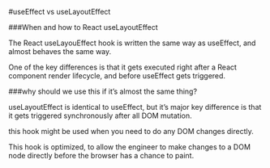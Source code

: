 #useEffect vs useLayoutEffect


###When and how to React useLayoutEffect

The React useLayouEffect hook is written the same way as useEffect, and almost behaves the same way.

One of the key differences is that it gets executed right after a React component render lifecycle, and before useEffect gets triggered.


###why should we use this if it’s almost the same thing?

useLayoutEffect is identical to useEffect, but it’s major key difference is that it gets triggered synchronously after all DOM mutation.

this  hook might be used when you need to do any DOM changes directly.

This hook is optimized, to allow the engineer to make changes to a DOM node directly before the browser has a chance to paint.